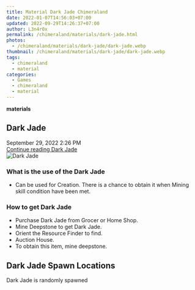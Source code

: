 ```yaml
---
title: Material Dark Jade Chimeraland
date: 2022-01-07T14:56:03+07:00
updated: 2022-09-29T14:26:37+07:00
author: L3n4r0x
permalink: /chimeraland/materials/dark-jade.html
photos:
  - /chimeraland/materials/dark-jade/dark-jade.webp
thumbnail: /chimeraland/materials/dark-jade/dark-jade.webp
tags:
  - chimeraland
  - material
categories:
  - Games
  - chimeraland
  - material
---
```


<link
  rel="stylesheet"
  href="https://rawcdn.githack.com/dimaslanjaka/Web-Manajemen/870a349/css/bootstrap-5-3-0-alpha3-wrapper.css"
/>
<section id="bootstrap-wrapper">
  <div data-bs-theme="dark">
    <div
      class="row g-0 border rounded overflow-hidden flex-md-row mb-4 shadow-sm position-relative bg-dark text-light"
    >
      <div class="col p-4 d-flex flex-column position-static">
        <strong class="d-inline-block mb-2 text-success">materials</strong>
        <h2 class="mb-0">Dark Jade</h2>
        <div class="mb-1 text-muted">September 29, 2022 2:26 PM</div>
        <a
          href="/chimeraland/materials/dark-jade.html"
          class="stretched-link d-none text-primary"
          >Continue reading Dark Jade</a
        >
      </div>
      <div class="col-auto d-none d-md-block d-lg-block">
        <img
          src="https://www.webmanajemen.com/chimeraland/materials/dark-jade/dark-jade.webp"
          alt="Dark Jade"
        />
      </div>
    </div>
    <div class="row">
      <div class="col-lg-6 col-12 mb-2">
        <div class="card">
          <div class="card-body">
            <h3 class="card-title">What is the use of the Dark Jade</h3>
            <div class="card-text">
              <ul>
                <li>
                  Can be used for Creation. There is a chance to obtain it when
                  Mining skill condition have been met.
                </li>
              </ul>
            </div>
          </div>
        </div>
      </div>
      <div class="col-lg-6 col-12 mb-2">
        <div class="card">
          <div class="card-body">
            <h3 class="card-title">How to get Dark Jade</h3>
            <div class="card-text">
              <ul>
                <li>Purchase Dark Jade from Grocer or Home Shop.</li>
                <li>Mine Deepstone to get Dark Jade.</li>
                <li>Orient the Resource Finder to find.</li>
                <li>Auction House.</li>
                <li>To obtain this item, mine deepstone.</li>
              </ul>
            </div>
          </div>
        </div>
      </div>
      <div class="col-12 mb-2">
        <h2>Dark Jade Spawn Locations</h2>
        <p>Dark Jade is randomly spawned</p>
      </div>
    </div>
  </div>
</section>